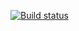 [![Build status](https://ci.appveyor.com/api/projects/status/f6cp7ysdxtamthv3?svg=true)](https://ci.appveyor.com/project/VoinovNikita/ajs-test-ci)
